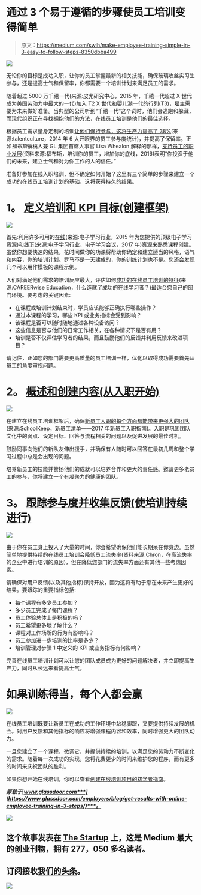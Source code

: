 # 通过 3 个易于遵循的步骤使员工培训变得简单

> 原文：<https://medium.com/swlh/make-employee-training-simple-in-3-easy-to-follow-steps-8350dbba499>

![](img/15df18eea84cb0eee58cffec7a4898d3.png)

无论你的目标是成功入职，让你的员工掌握最新的相关技能，确保玻璃攻丝实习生参与，还是提高士气和保留率，你都需要一个培训计划来满足员工的需求。

随着超过 5000 万千禧一代(来源:皮尤研究中心，2015 年，千禧一代超过 X 世代成为美国劳动力中最大的一代)加入 T2 X 世代和婴儿潮一代的行列(T3)，雇主需要为未来做好准备。当典型的公司听到“千禧一代”这个词时，他们会逃跑和躲藏，而现代组织正在寻找拥抱他们的方法，在线员工培训是他们的最佳选择。

根据员工需求量身定制的培训[让他们保持参与，这将生产力提高了 38%](http://www.talentculture.com/6-eye-opening-employee-engagement-statistics/)(来源:talentculture，2014 年 6 大开眼界的员工参与度统计)，并提高了保留率。正如*福布斯*撰稿人兼 GL 集团首席人事官 Lisa Whealon 解释的那样，[支持员工的职业发展](https://www.forbes.com/sites/forbeshumanresourcescouncil/2016/11/29/train-your-employees-and-increase-your-bottom-line/#5ec736f47b4b)(资料来源:福布斯，培训你的员工，增加你的底线，2016)表明“你投资于他们的未来，建立士气和对为你工作的人的信任。”

准备好参加在线入职培训，但不确定如何开始？这里有三个简单的步骤来建立一个成功的在线员工培训计划的基础，这将获得持久的结果。

# **1。** [**定义培训和 KPI 目标(创建框架)**](https://www.schoolkeep.com/beginners-guide-to-online-training/define-persona-and-goals#step-content-1)

![](img/a371193d744d603a426a8d9fd3c1b57e.png)

首先:利用许多可用的[在线](https://elearningindustry.com/top-e-learning-resources)(来源:电子学习行业，2015 年为您提供的顶级电子学习资源)和[线下](https://elearningindustry.com/elearning-events/types/elearning-conferences)(来源:电子学习行业，电子学习会议，2017 年)资源来熟悉课程创建。虽然你想要快速的结果，花时间做你的功课将帮助你确定和建立适当的风格，语气和内容，你的培训计划。罗马不是一天建成的，你的训练计划也不是。您还会发现几个可以用作模板的课程示例。

人们对满足他们需求的培训反应最大，评估如何[成功的在线员工培训的特征](https://www.careerwise.mnscu.edu/education/successonline.html)(来源:CAREERwise Education，什么造就了成功的在线学习者？)最适合您自己的部门环境。要考虑的关键因素:

*   在课程或培训计划结束时，学员应该能够正确执行哪些操作？
*   通过本课程的学习，哪些 KPI 或业务指标会受到影响？
*   该课程是否可以随时随地通过各种设备访问？
*   这些信息是否与他们的日常工作相关，在各种情况下是否有用？
*   培训是否不仅评估学习者的结果，而且鼓励他们的反馈并利用反馈来改进项目？

请记住，正如您的部门需要更高质量的员工培训一样，优化以取得成功需要首先从员工的角度审视问题。

# **2。** [**概述和创建内容(从入职开始)**](https://www.schoolkeep.com/beginners-guide-to-online-training/build-the-course#step-content-3)

![](img/3664c6530808f693184a8fbba70a23a9.png)

在建立在线员工培训框架后，确保[新员工入职的每个方面都能带来更强大的团队](https://resources.schoolkeep.com/all-resources/the-new-hire-checklist-your-guide-to-onboarding-new-employees)(来源:SchoolKeep，新员工清单——2017 年新员工入职指南)。入职是巩固团队文化中的弱点、设定目标、回答与流程相关的问题以及促进发展的最佳时机。

鼓励同事向他们的新队友伸出援手，并确保有人随时可以回答在最初几周和整个学习过程中总是会出现的问题。

培养新员工的技能并赞扬他们的成就可以培养合作和更大的责任感。邀请更多老员工的参与，你将建立一个有凝聚力的健康的团队。

# **3。** [**跟踪参与度并收集反馈(使培训持续进行)**](https://www.schoolkeep.com/beginners-guide-to-online-training/measure-the-success-of-your-program#step-content-5)

![](img/bda701d4c082c11567ccdbfe80710dd4.png)

由于你在员工身上投入了大量的时间，你会希望确保他们能长期呆在你身边。虽然简单地提供持续的在线员工培训会降低员工流失率(资料来源:Chron，在高流失率的企业中进行培训的原因)，但在降低您部门的流失率方面还有其他一些考虑因素。

请确保对用户反馈(以及其他指标)保持开放，因为这将有助于您在未来产生更好的结果。要跟踪的重要指标包括:

*   每个课程有多少员工参加？
*   多少员工完成了每门课程？
*   员工体验总体上是积极的吗？
*   员工希望更多地了解什么？
*   课程对工作场所的行为有影响吗？
*   员工参加进一步培训的比率是多少？
*   培训管理对步骤 1 中定义的 KPI 或业务指标有何影响？

完善在线员工培训计划可以让您的团队成员成为更好的问题解决者，并立即提高生产力，同时从长远来看提高士气。

# **如果训练得当，每个人都会赢**

![](img/812a53d8aaaa5833a04a5593f9c18f1a.png)

在线员工培训既要让新员工在成功的工作环境中站稳脚跟，又要提供持续发展的机会。对用户反馈和其他指标的响应将增强课程内容和效率，同时增强更大的团队动力。

一旦您建立了一个课程，微调它，并提供持续的培训，以满足您的劳动力不断变化的需求。随着每一次成功的实现，您将花费更少的时间来维护您的程序，而有更多的时间来庆祝团队的胜利。

如果你想开始在线培训，你可以查看[创建在线培训项目的初学者指南](https://www.schoolkeep.com/beginners-guide-to-online-training)。

***原载于***[***www.glassdoor.com***](https://www.glassdoor.com/employers/blog/get-results-with-online-employee-training-in-3-steps/)***。***

![](img/731acf26f5d44fdc58d99a6388fe935d.png)

## 这个故事发表在 [The Startup](https://medium.com/swlh) 上，这是 Medium 最大的创业刊物，拥有 277，050 多名读者。

## 订阅接收[我们的头条](http://growthsupply.com/the-startup-newsletter/)。

![](img/731acf26f5d44fdc58d99a6388fe935d.png)